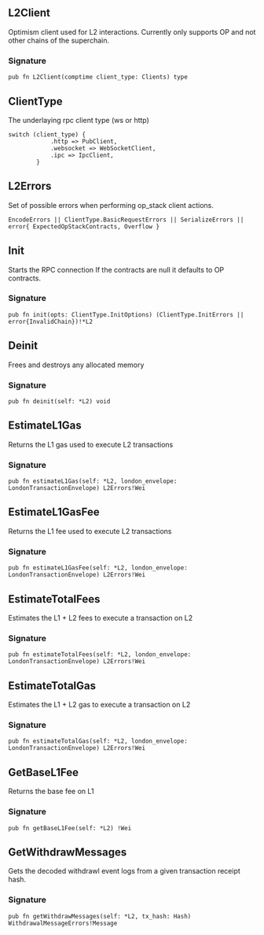 ## L2Client
Optimism client used for L2 interactions.
Currently only supports OP and not other chains of the superchain.

### Signature

```zig
pub fn L2Client(comptime client_type: Clients) type
```

## ClientType

The underlaying rpc client type (ws or http)

```zig
switch (client_type) {
            .http => PubClient,
            .websocket => WebSocketClient,
            .ipc => IpcClient,
        }
```

## L2Errors

Set of possible errors when performing op_stack client actions.

```zig
EncodeErrors || ClientType.BasicRequestErrors || SerializeErrors || error{ ExpectedOpStackContracts, Overflow }
```

## Init
Starts the RPC connection
If the contracts are null it defaults to OP contracts.

### Signature

```zig
pub fn init(opts: ClientType.InitOptions) (ClientType.InitErrors || error{InvalidChain})!*L2
```

## Deinit
Frees and destroys any allocated memory

### Signature

```zig
pub fn deinit(self: *L2) void
```

## EstimateL1Gas
Returns the L1 gas used to execute L2 transactions

### Signature

```zig
pub fn estimateL1Gas(self: *L2, london_envelope: LondonTransactionEnvelope) L2Errors!Wei
```

## EstimateL1GasFee
Returns the L1 fee used to execute L2 transactions

### Signature

```zig
pub fn estimateL1GasFee(self: *L2, london_envelope: LondonTransactionEnvelope) L2Errors!Wei
```

## EstimateTotalFees
Estimates the L1 + L2 fees to execute a transaction on L2

### Signature

```zig
pub fn estimateTotalFees(self: *L2, london_envelope: LondonTransactionEnvelope) L2Errors!Wei
```

## EstimateTotalGas
Estimates the L1 + L2 gas to execute a transaction on L2

### Signature

```zig
pub fn estimateTotalGas(self: *L2, london_envelope: LondonTransactionEnvelope) L2Errors!Wei
```

## GetBaseL1Fee
Returns the base fee on L1

### Signature

```zig
pub fn getBaseL1Fee(self: *L2) !Wei
```

## GetWithdrawMessages
Gets the decoded withdrawl event logs from a given transaction receipt hash.

### Signature

```zig
pub fn getWithdrawMessages(self: *L2, tx_hash: Hash) WithdrawalMessageErrors!Message
```

